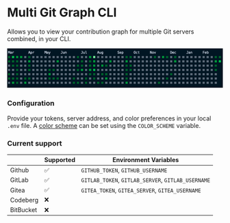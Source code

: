 # Multi Git Graph CLI

Allows you to view your contribution graph for multiple Git servers combined, in your CLI.

<img src="demo/demo.png" alt="demo" width="700"/>

### Configuration

Provide your tokens, server address, and color preferences in your local `.env` file.
A [color scheme](src/colors.rs) can be set using the `COLOR_SCHEME` variable.

### Current support

|           | Supported | Environment Variables                              |
| --------- | --------- | -------------------------------------------------- |
| Github    | ✅        | `GITHUB_TOKEN`, `GITHUB_USERNAME`                  |
| GitLab    | ✅        | `GITLAB_TOKEN`, `GITLAB_SERVER`, `GITLAB_USERNAME` |
| Gitea     | ✅        | `GITEA_TOKEN`, `GITEA_SERVER`, `GITEA_USERNAME`    |
| Codeberg  | ❌        |
| BitBucket | ❌        |
